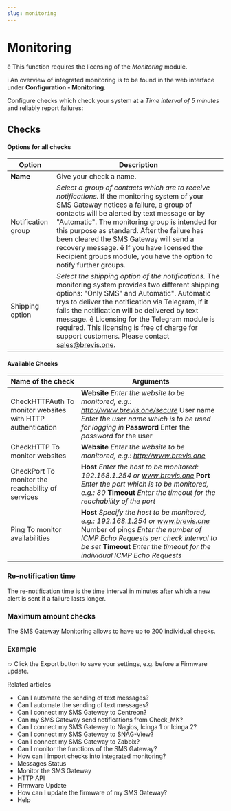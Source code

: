 ```yaml
---
slug: monitoring
---
```


# Monitoring

ê This function requires the licensing of the _Monitoring_ module.

i An overview of integrated monitoring is to be found in the web interface
under **Configuration - Monitoring**.

Configure checks which check your system at a _Time interval of 5 minutes_ and
reliably report failures:

## Checks

#### Options for all checks

Option | Description  
---|---  
**Name** | Give your check a name.  
Notification group  |  _Select a group of contacts which are to receive notifications._ If the monitoring system of your SMS Gateway notices a failure, a group of contacts will be alerted by text message or by "Automatic". The monitoring group is intended for this purpose as standard. After the failure has been cleared the SMS Gateway will send a recovery message.  ê If you have licensed the Recipient groups module, you have the option to notify further groups.  
Shipping option  |  _Select the shipping option of the notifications._ The monitoring system provides two different shipping options: "Only SMS" and Automatic". Automatic trys to deliver the notification via Telegram, if it fails the notification will be delivered by text message. ê Licensing for the Telegram module is required. This licensing is free of charge for support customers. Please contact sales@brevis.one.  
  
#### Available Checks

Name of the check |  **Arguments**  
---|---  
CheckHTTPAuth To monitor websites with HTTP authentication |  **Website** _Enter the website to be monitored, e.g.: http://www.brevis.one/secure_ User name _Enter the user name which is to be used for logging in_ **Password** Enter the _password_ for the user  
CheckHTTP To monitor websites |  **Website** _Enter the website to be monitored, e.g.: http://www.brevis.one_  
CheckPort To monitor the reachability of services |  **Host** _Enter the host to be monitored: 192.168.1.254 or www.brevis.one_ **Port** _Enter the port which is to be monitored, e.g.: 80_ **Timeout** _Enter the timeout for the reachability of the port_  
Ping To monitor availabilities |  **Host** _Specify the host to be monitored, e.g.: 192.168.1.254 or www.brevis.one_ Number of pings _Enter the number of ICMP Echo Requests per check interval to be set_ **Timeout** _Enter the timeout for the individual ICMP Echo Requests_  
  
### Re-notification time

The re-notification time is the time interval in minutes after which a new
alert is sent if a failure lasts longer.

### Maximum amount checks

The SMS Gateway Monitoring allows to have up to 200 individual checks.

### Example

  

➯ Click the Export button to save your settings, e.g. before a Firmware
update.

Related articles

  * Can I automate the sending of text messages?
  * Can I automate the sending of text messages?
  * Can I connect my SMS Gateway to Centreon?
  * Can my SMS Gateway send notifications from Check_MK?
  * Can I connect my SMS Gateway to Nagios, Icinga 1 or Icinga 2?
  * Can I connect my SMS Gateway to SNAG-View? 
  * Can I connect my SMS Gateway to Zabbix?
  * Can I monitor the functions of the SMS Gateway?
  * How can I import checks into integrated monitoring?
  * Messages Status
  * Monitor the SMS Gateway
  * HTTP API
  * Firmware Update
  * How can I update the firmware of my SMS Gateway?
  * Help

